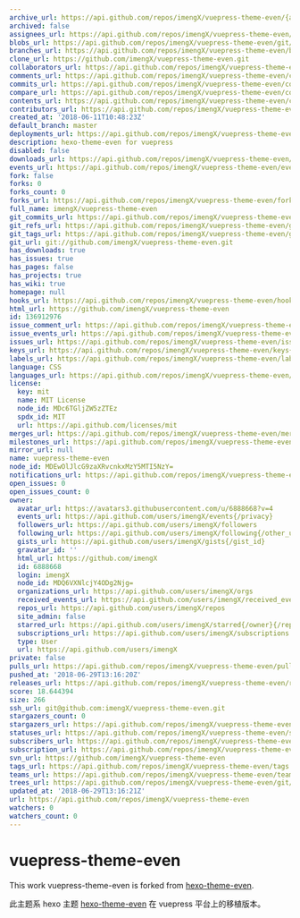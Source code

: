 ```yaml
---
archive_url: https://api.github.com/repos/imengX/vuepress-theme-even/{archive_format}{/ref}
archived: false
assignees_url: https://api.github.com/repos/imengX/vuepress-theme-even/assignees{/user}
blobs_url: https://api.github.com/repos/imengX/vuepress-theme-even/git/blobs{/sha}
branches_url: https://api.github.com/repos/imengX/vuepress-theme-even/branches{/branch}
clone_url: https://github.com/imengX/vuepress-theme-even.git
collaborators_url: https://api.github.com/repos/imengX/vuepress-theme-even/collaborators{/collaborator}
comments_url: https://api.github.com/repos/imengX/vuepress-theme-even/comments{/number}
commits_url: https://api.github.com/repos/imengX/vuepress-theme-even/commits{/sha}
compare_url: https://api.github.com/repos/imengX/vuepress-theme-even/compare/{base}...{head}
contents_url: https://api.github.com/repos/imengX/vuepress-theme-even/contents/{+path}
contributors_url: https://api.github.com/repos/imengX/vuepress-theme-even/contributors
created_at: '2018-06-11T10:48:23Z'
default_branch: master
deployments_url: https://api.github.com/repos/imengX/vuepress-theme-even/deployments
description: hexo-theme-even for vuepress
disabled: false
downloads_url: https://api.github.com/repos/imengX/vuepress-theme-even/downloads
events_url: https://api.github.com/repos/imengX/vuepress-theme-even/events
fork: false
forks: 0
forks_count: 0
forks_url: https://api.github.com/repos/imengX/vuepress-theme-even/forks
full_name: imengX/vuepress-theme-even
git_commits_url: https://api.github.com/repos/imengX/vuepress-theme-even/git/commits{/sha}
git_refs_url: https://api.github.com/repos/imengX/vuepress-theme-even/git/refs{/sha}
git_tags_url: https://api.github.com/repos/imengX/vuepress-theme-even/git/tags{/sha}
git_url: git://github.com/imengX/vuepress-theme-even.git
has_downloads: true
has_issues: true
has_pages: false
has_projects: true
has_wiki: true
homepage: null
hooks_url: https://api.github.com/repos/imengX/vuepress-theme-even/hooks
html_url: https://github.com/imengX/vuepress-theme-even
id: 136912976
issue_comment_url: https://api.github.com/repos/imengX/vuepress-theme-even/issues/comments{/number}
issue_events_url: https://api.github.com/repos/imengX/vuepress-theme-even/issues/events{/number}
issues_url: https://api.github.com/repos/imengX/vuepress-theme-even/issues{/number}
keys_url: https://api.github.com/repos/imengX/vuepress-theme-even/keys{/key_id}
labels_url: https://api.github.com/repos/imengX/vuepress-theme-even/labels{/name}
language: CSS
languages_url: https://api.github.com/repos/imengX/vuepress-theme-even/languages
license:
  key: mit
  name: MIT License
  node_id: MDc6TGljZW5zZTEz
  spdx_id: MIT
  url: https://api.github.com/licenses/mit
merges_url: https://api.github.com/repos/imengX/vuepress-theme-even/merges
milestones_url: https://api.github.com/repos/imengX/vuepress-theme-even/milestones{/number}
mirror_url: null
name: vuepress-theme-even
node_id: MDEwOlJlcG9zaXRvcnkxMzY5MTI5NzY=
notifications_url: https://api.github.com/repos/imengX/vuepress-theme-even/notifications{?since,all,participating}
open_issues: 0
open_issues_count: 0
owner:
  avatar_url: https://avatars3.githubusercontent.com/u/6888668?v=4
  events_url: https://api.github.com/users/imengX/events{/privacy}
  followers_url: https://api.github.com/users/imengX/followers
  following_url: https://api.github.com/users/imengX/following{/other_user}
  gists_url: https://api.github.com/users/imengX/gists{/gist_id}
  gravatar_id: ''
  html_url: https://github.com/imengX
  id: 6888668
  login: imengX
  node_id: MDQ6VXNlcjY4ODg2Njg=
  organizations_url: https://api.github.com/users/imengX/orgs
  received_events_url: https://api.github.com/users/imengX/received_events
  repos_url: https://api.github.com/users/imengX/repos
  site_admin: false
  starred_url: https://api.github.com/users/imengX/starred{/owner}{/repo}
  subscriptions_url: https://api.github.com/users/imengX/subscriptions
  type: User
  url: https://api.github.com/users/imengX
private: false
pulls_url: https://api.github.com/repos/imengX/vuepress-theme-even/pulls{/number}
pushed_at: '2018-06-29T13:16:20Z'
releases_url: https://api.github.com/repos/imengX/vuepress-theme-even/releases{/id}
score: 18.644394
size: 266
ssh_url: git@github.com:imengX/vuepress-theme-even.git
stargazers_count: 0
stargazers_url: https://api.github.com/repos/imengX/vuepress-theme-even/stargazers
statuses_url: https://api.github.com/repos/imengX/vuepress-theme-even/statuses/{sha}
subscribers_url: https://api.github.com/repos/imengX/vuepress-theme-even/subscribers
subscription_url: https://api.github.com/repos/imengX/vuepress-theme-even/subscription
svn_url: https://github.com/imengX/vuepress-theme-even
tags_url: https://api.github.com/repos/imengX/vuepress-theme-even/tags
teams_url: https://api.github.com/repos/imengX/vuepress-theme-even/teams
trees_url: https://api.github.com/repos/imengX/vuepress-theme-even/git/trees{/sha}
updated_at: '2018-06-29T13:16:21Z'
url: https://api.github.com/repos/imengX/vuepress-theme-even
watchers: 0
watchers_count: 0
---
```


# vuepress-theme-even

This work vuepress-theme-even is forked from [hexo-theme-even](https://github.com/ahonn/hexo-theme-even).

此主题系 hexo 主题 [hexo-theme-even](https://github.com/ahonn/hexo-theme-even) 在 vuepress 平台上的移植版本。
